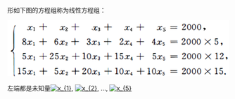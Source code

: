 形如下图的方程组称为线性方程组：

![线性方程组例子](https://github.com/CrystalMathYao/Basic-Knowledge-Learning/blob/master/Mathematical%20Theory/高等代数/图/方程组例子.png)

左端都是未知量<a href="https://www.codecogs.com/eqnedit.php?latex=x_{1}" target="_blank"><img src="https://latex.codecogs.com/gif.latex?x_{1}" title="x_{1}" /></a>, <a href="https://www.codecogs.com/eqnedit.php?latex=x_{2}" target="_blank"><img src="https://latex.codecogs.com/gif.latex?x_{2}" title="x_{2}" /></a>, ..., <a href="https://www.codecogs.com/eqnedit.php?latex=x_{5}" target="_blank"><img src="https://latex.codecogs.com/gif.latex?x_{5}" title="x_{5}" /></a>

